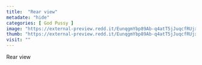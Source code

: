 ```yaml
---
title:  "Rear view"
metadate: "hide"
categories: [ God Pussy ]
image: "https://external-preview.redd.it/EunqgmYbp89Ab-q4atT5jJuqcfRUjxdK90DnBzUGXCs.jpg?auto=webp&s=34883bee469ffb1407616846847f872fe9608d88"
thumb: "https://external-preview.redd.it/EunqgmYbp89Ab-q4atT5jJuqcfRUjxdK90DnBzUGXCs.jpg?width=1080&crop=smart&auto=webp&s=87df9a138a9cce468f05ba624ebf3ac883b942eb"
visit: ""
---
```

Rear view
